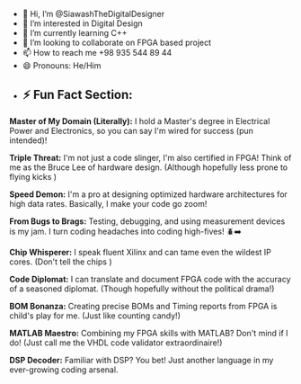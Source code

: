 - 👋 Hi, I’m @SiawashTheDigitalDesigner
- 👀 I’m interested in Digital Design
- 🌱 I’m currently learning C++
- 💞️ I’m looking to collaborate on FPGA based project
- 📫 How to reach me +98 935 544 89 44
- 😄 Pronouns: He/Him
- ## ⚡ Fun Fact Section:

**Master of My Domain (Literally):** I hold a Master's degree in Electrical Power and Electronics, so you can say I'm wired for success (pun intended)! 

**Triple Threat:**  I'm not just a code slinger, I'm also certified in FPGA! Think of me as the Bruce Lee of hardware design.   (Although hopefully less prone to flying kicks )

**Speed Demon:** I'm a pro at designing optimized hardware architectures for high data rates. Basically, I make your code go zoom! ️ 

**From Bugs to Brags:**  Testing, debugging, and using measurement devices is my jam. I turn coding headaches into coding high-fives!  🪲➡️

**Chip Whisperer:**  I speak fluent Xilinx and can tame even the wildest IP cores.   (Don't tell the chips )

**Code Diplomat:**  I can translate and document FPGA code with the accuracy of a seasoned diplomat.   (Though hopefully without the political drama!)

**BOM Bonanza:**  Creating precise BOMs and Timing reports from FPGA is child's play for me.   (Just like counting candy!)

**MATLAB Maestro:** Combining my FPGA skills with MATLAB? Don't mind if I do!    (Just call me the VHDL code validator extraordinaire!)

**DSP Decoder:**  Familiar with DSP? You bet! Just another language in my ever-growing coding arsenal.  


<!---
SiawashTheDigitalDesigner/SiawashTheDigitalDesigner is a ✨ special ✨ repository because its `README.md` (this file) appears on your GitHub profile.
You can click the Preview link to take a look at your changes.
--->

